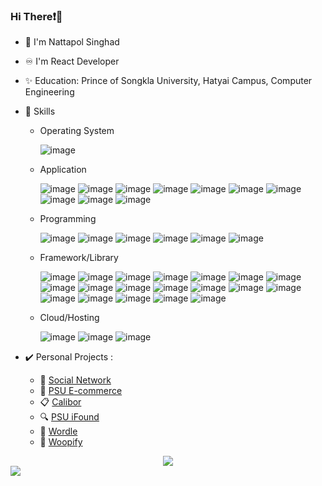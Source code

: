 
### Hi There❗👋
- 🧑 I'm Nattapol Singhad 
- ♾️ I'm React Developer 
- ✨ Education: Prince of Songkla University, Hatyai Campus, Computer Engineering
- 🚀 Skills
  - Operating System
    
    ![image](https://img.shields.io/badge/Windows-0078D6?style=flat&logo=windows&logoColor=white)  

  - Application

    ![image](https://img.shields.io/badge/MySQL-005C84?style=flat&logo=mysql&logoColor=white)
    ![image](https://img.shields.io/badge/MongoDB-4EA94B?style=flat&logo=mongodb&logoColor=white)
    ![image](https://img.shields.io/badge/GitHub-100000?style=flat&logo=github&logoColor=white)
    ![image](https://img.shields.io/badge/GitLab-330F63?style=flat&logo=gitlab&logoColor=white)
    ![image](https://img.shields.io/badge/Docker-2CA5E0?style=flat&logo=docker&logoColor=white)
    ![image](https://img.shields.io/badge/Checkmk-100000?style=flat&logo=CHECKMK&logoColor=white&labelColor=4DD40F&color=4DD40F)
    ![image](https://img.shields.io/badge/Looker_Studio-100000?style=flat&logo=Looker&logoColor=0033FF&labelColor=FFFFFF&color=FFFFFF)
    ![image](https://img.shields.io/badge/Sourcetree-0052CC?style=flat&logo=Sourcetree&logoColor=white)
    ![image](https://img.shields.io/badge/Jira-0052CC?style=flat&logo=Jira&logoColor=white)
    ![image](https://img.shields.io/badge/Bitbucket-0747a6?style=flat&logo=bitbucket&logoColor=white)

  - Programming

    ![image](https://img.shields.io/badge/C-00599C?style=flat&logo=c&logoColor=white)
    ![image](https://img.shields.io/badge/Python-FFD43B?style=flat&logo=python&logoColor=blue)
    ![image](https://img.shields.io/badge/JavaScript-323330?style=flat&logo=javascript&logoColor=F7DF1E)
    ![image](https://img.shields.io/badge/TypeScript-007ACC?style=flat&logo=typescript&logoColor=white)
    ![image](https://img.shields.io/badge/HTML5-E34F26?style=flat&logo=html5&logoColor=white)
    ![image](https://img.shields.io/badge/CSS3-1572B6?style=flat&logo=css3&logoColor=white)

  - Framework/Library
 
    ![image](https://img.shields.io/badge/Node%20js-339933?style=flat&logo=nodedotjs&logoColor=white)
    ![image](https://img.shields.io/badge/Express%20js-000000?style=flat&logo=express&logoColor=white)
    ![image](https://img.shields.io/badge/fastify-202020?style=flat&logo=fastify&logoColor=white)
    ![image](https://img.shields.io/badge/Flask-000000?style=flat&logo=flask&logoColor=white)
    ![image](https://img.shields.io/badge/strapi-2F2E8B?style=flat&logo=strapi&logoColor=white)
    ![image](https://img.shields.io/badge/next%20js-000000?style=flat&logo=nextdotjs&logoColor=white)
    ![image](https://img.shields.io/badge/React-20232A?style=flat&logo=react&logoColor=61DAFB)
    ![image](https://img.shields.io/badge/Tailwind_CSS-38B2AC?style=flat&logo=tailwind-css&logoColor=white)
    ![image](https://img.shields.io/badge/Bootstrap-563D7C?style=flat&logo=bootstrap&logoColor=white)
    ![image](https://img.shields.io/badge/NextUI-100000?style=flat&logo=nextui&logoColor=FFFFFF&labelColor=000000&color=000000)
    ![image](https://img.shields.io/badge/Material%20UI-007FFF?style=flat&logo=mui&logoColor=white)
    ![image](https://img.shields.io/badge/Robot%20Framework-000000?style=flat&logo=robot-framework&logoColor=white)
    ![image](https://img.shields.io/badge/Ant%20Design-1890FF?style=flat&logo=antdesign&logoColor=white)
    ![image](https://img.shields.io/badge/Apollo%20GraphQL-311C87?&style=flat&logo=Apollo%20GraphQL&logoColor=white)
    ![image](https://img.shields.io/badge/Socket.io-010101?&style=flat&logo=Socket.io&logoColor=white)
    ![image](https://img.shields.io/badge/GraphQl-E10098?style=flat&logo=graphql&logoColor=white)
    ![image](https://img.shields.io/badge/shadcn%2Fui-000000?style=flat&logo=shadcnui&logoColor=white)
    ![image](https://img.shields.io/badge/Jest-C21325?style=flat&logo=jest&logoColor=white)
    ![image](https://img.shields.io/badge/daisyUI-1ad1a5?style=flat&logo=daisyui&logoColor=white)
 
  - Cloud/Hosting
    
    ![image](https://img.shields.io/badge/Vercel-000000?style=flat&logo=vercel&logoColor=white)
    ![image](https://img.shields.io/badge/Render-46E3B7?style=flat&logo=render&logoColor=white)
    ![image](https://img.shields.io/badge/Cloudinary-100000?style=flat&logo=cloudinary&logoColor=4400FF&labelColor=FFFFFF&color=FFFFFF)

 - ✔️ Personal Projects :
   
   - 💬 [Social Network](https://next-sc.netlify.app)
   - 🛒 [PSU E-commerce](https://next-psu-ecommerce.netlify.app)
   - 📋 [Calibor](https://calibor.netlify.app)
   - 🔍 [PSU iFound](https://psu-ifound.vercel.app)
   - 💫 [Wordle](https://nuxt-wordles.vercel.app)
   - 🤖 [Woopify](https://woopify.vercel.app)

<div align="center" dir="auto" <img style="max-width: 100%;" src="https://github-readme-stats.vercel.app/api?username=HaDiizz&show_icons=true&theme=radical" />
 <img style="max-width: 100%;" src="https://github-readme-stats.vercel.app/api/top-langs/?username=HaDiizz&theme=radical&layout=compact" />
</div>


<img src="https://komarev.com/ghpvc/?username=HaDiizze&color=blueviolet" />



